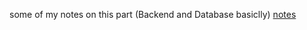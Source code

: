 some of my notes on this part (Backend and Database basiclly)
[notes](https://github.com/jyi2333/public-notes)
